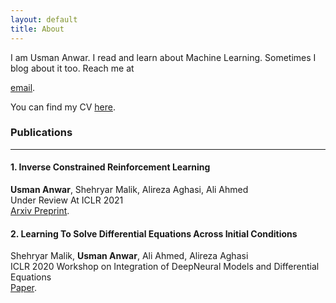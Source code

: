 ```yaml
---
layout: default
title: About
---
```


I am Usman Anwar. I read and learn about Machine Learning. Sometimes I blog about it too. Reach me at
<!--- [linkedin](https://www.linkedin.com/in/usman-anwar-9b4384107/),[facebook](https://www.facebook.com/usmananwar345), [twitter](https://www.twitter.com/rantistan) or -->
[email](mailto:usmananwar391@gmail.com). 

You can find my CV [here](https://uzman-anwar.github.io/Usman_Anwar.pdf).



### Publications
---
#### 1. Inverse Constrained Reinforcement Learning <br>
**Usman Anwar**, Shehryar Malik, Alireza Aghasi, Ali Ahmed <br>
Under Review At ICLR 2021 <br>
[Arxiv Preprint](https://arxiv.org/abs/2011.09999).

#### 2. Learning To Solve Differential Equations Across Initial Conditions <br>
Shehryar Malik, **Usman Anwar**, Ali Ahmed, Alireza Aghasi <br>
ICLR 2020 Workshop on Integration of DeepNeural Models and Differential Equations <br>
[Paper](https://arxiv.org/abs/2003.12159).
